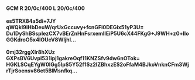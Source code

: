 #### GCM R 20/0c/400 L 20/0c/400
**es5TRX84a5di+7JY**<br/>**qWQkl9iHbDeuW/qrUxGccuvy+fcnGFi0DEGix51yP3U=**<br/>**Du1DyShBSspIezCX7vBErZnHnFsrxemIIEiP5U6cX44FKgG+J9WH+z0+lloGGKdroO5x4lOUcV8Wljhl...**<br/><br/>
**0mj32rggXIr8hXUz**<br/>**GXPsBV6UvpI531ipj1gakreOqf11KNZSfv9dw6nOTok=**<br/>**HGKLSCqEYgW0IGg5IpS5Y52f1Sz2IZBhxzES2oFfaM4BJkoVnknCFm3WjrTjrSoensv86et5BIMsnfkq...**